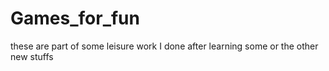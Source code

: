 # Games_for_fun
these are part of some leisure work I done after learning some or the other new stuffs 
